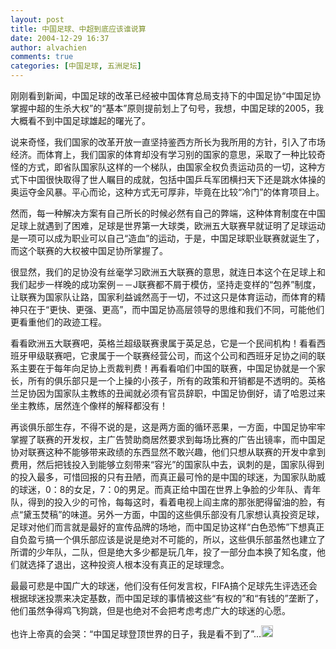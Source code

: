 ```yaml
---
layout: post
title: 中国足球、中超到底应该谁说算
date: 2004-12-29 16:37
author: alvachien
comments: true
categories: [中国足球, 五洲足坛]
---
```

刚刚看到新闻，中国足球的改革已经被中国体育总局支持下的中国足协“中国足协掌握中超的生杀大权”的“基本”原则提前划上了句号，我想，中国足球的2005，我大概看不到中国足球雄起的曙光了。

说来奇怪，我们国家的改革开放一直坚持鉴西方所长为我所用的方针，引入了市场经济。而体育上，我们国家的体育却没有学习别的国家的意思，采取了一种比较奇怪的方式，即省队国家队这样的一个梯队，由国家全权负责运动员的一切，这种方式下中国很快取得了世人瞩目的成就，包括中国乒乓军团横扫天下还是跳水体操的奥运夺金风暴。平心而论，这种方式无可厚非，毕竟在比较“冷门”的体育项目上。

然而，每一种解决方案有自己所长的时候必然有自己的弊端，这种体育制度在中国足球上就遇到了困难，足球是世界第一大球类，欧洲五大联赛早就证明了足球运动是一项可以成为职业可以自己“造血”的运动，于是，中国足球职业联赛就诞生了，而这个联赛的大权被中国足协所掌握了。

很显然，我们的足协没有丝毫学习欧洲五大联赛的意思，就连日本这个在足球上和我们起步一样晚的成功案例－－J联赛都不屑于模仿，坚持走变样的“包养”制度，让联赛为国家队让路，国家利益诚然高于一切，不过这只是体育运动，而体育的精神只在于“更快、更强、更高”，而中国足协高层领导的思维和我们不同，可能他们更看重他们的政迹工程。

看看欧洲五大联赛吧，英格兰超级联赛隶属于英足总，它是一个民间机构！看看西班牙甲级联赛吧，它隶属于一个联赛经营公司，而这个公司和西班牙足协之间的联系主要在于每年向足协上贡裁判费！再看看咱们中国的联赛，中国足协就是一个家长，所有的俱乐部只是一个上操的小孩子，所有的政策和开销都是不透明的。英格兰足协因为国家队主教练的丑闻就必须有官员辞职，中国足协倒好，请了哈恩过来坐主教练，居然连个像样的解释都没有！

再谈俱乐部生存，不得不说的是，这是两方面的循环恶果，一方面，中国足协牢牢掌握了联赛的开发权，主广告赞助商居然要求到每场比赛的广告出镜率，而中国足协对联赛这种不能够带来政绩的东西显然不敢兴趣，他们只想从联赛的开发中拿到费用，然后把钱投入到能够立刻带来“容光”的国家队中去，讽刺的是，国家队得到的投入最多，可惜回报的只有丑陋，而真正最可怜的是中国的球迷，为国家队助威的球迷，0：8的女足，7：0的男足。而真正给中国在世界上争脸的少年队、青年队，得到的投入少的可怜，每每这时，看着电视上阎主席的那张肥得留油的脸，有点“黛玉焚稿”的味道。另外一方面，中国的这些俱乐部没有几家想认真投资足球，足球对他们而言就是最好的宣传品牌的场地，而中国足协这样“白色恐怖”下想真正自负盈亏搞一个俱乐部应该是说是绝对不可能的，所以，这些俱乐部虽然也建立了所谓的少年队，二队，但是绝大多少都是玩几年，投了一部分血本换了知名度，他们就选择了退出，这种投资人根本没有真正的足球理念。

最最可悲是中国广大的球迷，他们没有任何发言权，FIFA搞个足球先生评选还会根据球迷投票来决定基数，而中国足球的事情被这些“有权的”和“有钱的”垄断了，他们虽然争得鸡飞狗跳，但是也绝对不会把考虑考虑广大的球迷的心愿。

也许上帝真的会哭：“中国足球登顶世界的日子，我是看不到了”...<img src="http://spaces.msn.com/mmm2004-12-08_18.24/RTE/emoticons/smile_cry.gif" alt="" width="19" height="19" /><strong>
</strong>
